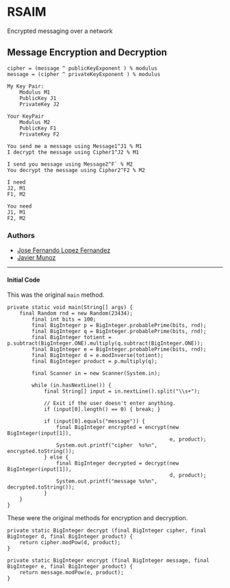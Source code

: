 
# RSAIM
Encrypted messaging over a network

## Message Encryption and Decryption

    cipher = (message ^ publicKeyExponent ) % modulus
    message = (cipher ^ privateKeyExponent ) % modulus
    
    My Key Pair:
        Modulus M1
        PublicKey J1
        PrivateKey J2
    
    Your KeyPair
        Modulus M2
        PublicKey F1
        PrivateKey F2
    
    You send me a message using Message1^J1 % M1
    I decrypt the message using Cipher1^J2 % M1
    
    I send you message using Message2^F` % M2
    You decrypt the message using Cipher2^F2 % M2
    
    I need
    J2, M1
    F1, M2
    
    You need
    J1, M1
    F2, M2


### Authors
* [Jose Fernando Lopez Fernandez](https://github.com/lopezfjose)
* [Javier Munoz](https://github.com/JavierMunozFdez)

---

#### Initial Code

This was the original `main` method.

    private static void main(String[] args) {
        final Random rnd = new Random(23434);
            final int bits = 100;
            final BigInteger p = BigInteger.probablePrime(bits, rnd);
            final BigInteger q = BigInteger.probablePrime(bits, rnd);
            final BigInteger totient = p.subtract(BigInteger.ONE).multiply(q.subtract(BigInteger.ONE));
            final BigInteger e = BigInteger.probablePrime(bits, rnd);
            final BigInteger d = e.modInverse(totient);
            final BigInteger product = p.multiply(q);
           
            final Scanner in = new Scanner(System.in);
           
            while (in.hasNextLine()) {
                final String[] input = in.nextLine().split("\\s+");
           
                // Exit if the user doesn't enter anything.
                if (input[0].length() == 0) { break; }
           
                if (input[0].equals("message")) {
                    final BigInteger encrypted = encrypt(new BigInteger(input[1]),
                                                         e, product);
                    System.out.printf("cipher  %s%n", encrypted.toString());
                } else {
                    final BigInteger decrypted = decrypt(new BigInteger(input[1]),
                                                         d, product);
                    System.out.printf("message %s%n", decrypted.toString());
                }
        }
    }

These were the original methods for encryption and decryption.

    private static BigInteger decrypt (final BigInteger cipher, final BigInteger d, final BigInteger product) {
        return cipher.modPow(d, product);
    }
    
    private static BigInteger encrypt (final BigInteger message, final BigInteger e, final BigInteger product) { 
        return message.modPow(e, product);
    }
